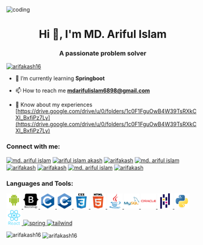 <img style={margin-align:center;}  alt="coding" width="400" src="https://www.google.com/url?sa=i&url=https%3A%2F%2Fdribbble.com%2Fshots%2F16762086-Programmer-character-animation&psig=AOvVaw0IEBpfz8MZi2vvW5Irafxt&ust=1701630797541000&source=images&cd=vfe&opi=89978449&ved=0CBEQjRxqFwoTCJCP7-u68YIDFQAAAAAdAAAAABAJ">
<h1 align="center">Hi 👋, I'm MD. Ariful Islam</h1>
<h3 align="center">A passionate problem solver</h3>
<p align="left"> <a href="https://github.com/ryo-ma/github-profile-trophy"><img src="https://github-profile-trophy.vercel.app/?username=arifakash16" alt="arifakash16" /></a> </p>

- 🌱 I’m currently learning **Springboot**

- 📫 How to reach me **mdarifulislam6898@gmail.com**

- 📄 Know about my experiences [https://drive.google.com/drive/u/0/folders/1c0F1FguOwB4W39TsRXkCXI_BxfiPz7Ly](https://drive.google.com/drive/u/0/folders/1c0F1FguOwB4W39TsRXkCXI_BxfiPz7Ly)

<h3 align="left">Connect with me:</h3>
<p align="left">
<a href="https://linkedin.com/in/md. ariful islam" target="blank"><img align="center" src="https://raw.githubusercontent.com/rahuldkjain/github-profile-readme-generator/master/src/images/icons/Social/linked-in-alt.svg" alt="md. ariful islam" height="30" width="40" /></a>
<a href="https://fb.com/ariful islam akash" target="blank"><img align="center" src="https://raw.githubusercontent.com/rahuldkjain/github-profile-readme-generator/master/src/images/icons/Social/facebook.svg" alt="ariful islam akash" height="30" width="40" /></a>
<a href="https://www.codechef.com/users/arifakash" target="blank"><img align="center" src="https://cdn.jsdelivr.net/npm/simple-icons@3.1.0/icons/codechef.svg" alt="arifakash" height="30" width="40" /></a>
<a href="https://www.hackerrank.com/md. ariful islam" target="blank"><img align="center" src="https://raw.githubusercontent.com/rahuldkjain/github-profile-readme-generator/master/src/images/icons/Social/hackerrank.svg" alt="md. ariful islam" height="30" width="40" /></a>
<a href="https://codeforces.com/profile/arifakash" target="blank"><img align="center" src="https://raw.githubusercontent.com/rahuldkjain/github-profile-readme-generator/master/src/images/icons/Social/codeforces.svg" alt="arifakash" height="30" width="40" /></a>
<a href="https://www.leetcode.com/arifakash" target="blank"><img align="center" src="https://raw.githubusercontent.com/rahuldkjain/github-profile-readme-generator/master/src/images/icons/Social/leet-code.svg" alt="arifakash" height="30" width="40" /></a>
<a href="https://www.hackerearth.com/md. ariful islam" target="blank"><img align="center" src="https://raw.githubusercontent.com/rahuldkjain/github-profile-readme-generator/master/src/images/icons/Social/hackerearth.svg" alt="md. ariful islam" height="30" width="40" /></a>
<a href="https://www.topcoder.com/members/arifakash" target="blank"><img align="center" src="https://raw.githubusercontent.com/rahuldkjain/github-profile-readme-generator/master/src/images/icons/Social/topcoder.svg" alt="arifakash" height="30" width="40" /></a>
</p>

<h3 align="left">Languages and Tools:</h3>
<p align="left"> <a href="https://developer.android.com" target="_blank" rel="noreferrer"> <img src="https://raw.githubusercontent.com/devicons/devicon/master/icons/android/android-original-wordmark.svg" alt="android" width="40" height="40"/> </a> <a href="https://getbootstrap.com" target="_blank" rel="noreferrer"> <img src="https://raw.githubusercontent.com/devicons/devicon/master/icons/bootstrap/bootstrap-plain-wordmark.svg" alt="bootstrap" width="40" height="40"/> </a> <a href="https://www.cprogramming.com/" target="_blank" rel="noreferrer"> <img src="https://raw.githubusercontent.com/devicons/devicon/master/icons/c/c-original.svg" alt="c" width="40" height="40"/> </a> <a href="https://www.w3schools.com/cpp/" target="_blank" rel="noreferrer"> <img src="https://raw.githubusercontent.com/devicons/devicon/master/icons/cplusplus/cplusplus-original.svg" alt="cplusplus" width="40" height="40"/> </a> <a href="https://www.w3schools.com/css/" target="_blank" rel="noreferrer"> <img src="https://raw.githubusercontent.com/devicons/devicon/master/icons/css3/css3-original-wordmark.svg" alt="css3" width="40" height="40"/> </a> <a href="https://www.w3.org/html/" target="_blank" rel="noreferrer"> <img src="https://raw.githubusercontent.com/devicons/devicon/master/icons/html5/html5-original-wordmark.svg" alt="html5" width="40" height="40"/> </a> <a href="https://www.java.com" target="_blank" rel="noreferrer"> <img src="https://raw.githubusercontent.com/devicons/devicon/master/icons/java/java-original.svg" alt="java" width="40" height="40"/> </a> <a href="https://www.mysql.com/" target="_blank" rel="noreferrer"> <img src="https://raw.githubusercontent.com/devicons/devicon/master/icons/mysql/mysql-original-wordmark.svg" alt="mysql" width="40" height="40"/> </a> <a href="https://www.oracle.com/" target="_blank" rel="noreferrer"> <img src="https://raw.githubusercontent.com/devicons/devicon/master/icons/oracle/oracle-original.svg" alt="oracle" width="40" height="40"/> </a> <a href="https://pandas.pydata.org/" target="_blank" rel="noreferrer"> <img src="https://raw.githubusercontent.com/devicons/devicon/2ae2a900d2f041da66e950e4d48052658d850630/icons/pandas/pandas-original.svg" alt="pandas" width="40" height="40"/> </a> <a href="https://www.python.org" target="_blank" rel="noreferrer"> <img src="https://raw.githubusercontent.com/devicons/devicon/master/icons/python/python-original.svg" alt="python" width="40" height="40"/> </a> <a href="https://reactjs.org/" target="_blank" rel="noreferrer"> <img src="https://raw.githubusercontent.com/devicons/devicon/master/icons/react/react-original-wordmark.svg" alt="react" width="40" height="40"/> </a> <a href="https://spring.io/" target="_blank" rel="noreferrer"> <img src="https://www.vectorlogo.zone/logos/springio/springio-icon.svg" alt="spring" width="40" height="40"/> </a> <a href="https://tailwindcss.com/" target="_blank" rel="noreferrer"> <img src="https://www.vectorlogo.zone/logos/tailwindcss/tailwindcss-icon.svg" alt="tailwind" width="40" height="40"/> </a> </p>

<p><img align="left" src="https://github-readme-stats.vercel.app/api/top-langs?username=arifakash16&show_icons=true&locale=en&layout=compact" alt="arifakash16" /></p>

<p>&nbsp;<img align="center" src="https://github-readme-stats.vercel.app/api?username=arifakash16&show_icons=true&locale=en" alt="arifakash16" /></p>
